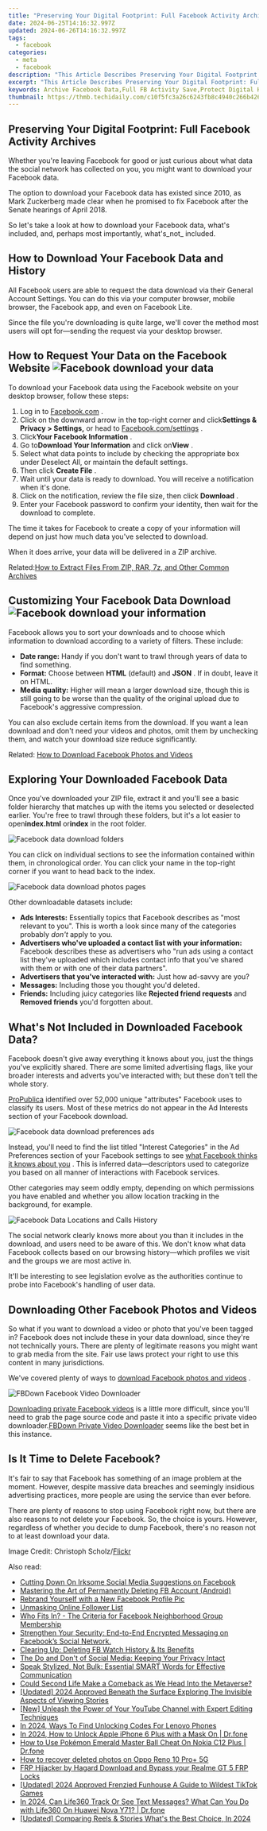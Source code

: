 ```yaml
---
title: "Preserving Your Digital Footprint: Full Facebook Activity Archives"
date: 2024-06-25T14:16:32.997Z
updated: 2024-06-26T14:16:32.997Z
tags:
  - facebook
categories:
  - meta
  - facebook
description: "This Article Describes Preserving Your Digital Footprint: Full Facebook Activity Archives"
excerpt: "This Article Describes Preserving Your Digital Footprint: Full Facebook Activity Archives"
keywords: Archive Facebook Data,Full FB Activity Save,Protect Digital History,Secure Social Media Records,Extract FB Archive,Control Online Past,Maintain FB Footprints
thumbnail: https://thmb.techidaily.com/c10f5fc3a26c6243fb8c4940c266b426236bd87cd21bd2e8e71da4c4f75545bc.jpg
---
```


## Preserving Your Digital Footprint: Full Facebook Activity Archives

 Whether you're leaving Facebook for good or just curious about what data the social network has collected on you, you might want to download your Facebook data.

 The option to download your Facebook data has existed since 2010, as Mark Zuckerberg made clear when he promised to fix Facebook after the Senate hearings of April 2018.

 So let's take a look at how to download your Facebook data, what's included, and, perhaps most importantly, what's_not_ included.

## How to Download Your Facebook Data and History

 All Facebook users are able to request the data download via their General Account Settings. You can do this via your computer browser, mobile browser, the Facebook app, and even on Facebook Lite.

 Since the file you're downloading is quite large, we'll cover the method most users will opt for—sending the request via your desktop browser.

## How to Request Your Data on the Facebook Website ![Facebook download your data](https://static1.makeuseofimages.com/wordpress/wp-content/uploads/2021/06/Facebook-download-your-data.png)

 To download your Facebook data using the Facebook website on your desktop browser, follow these steps:

1. Log in to [Facebook.com](http://www.facebook.com) .
2. Click on the downward arrow in the top-right corner and click**Settings & Privacy > Settings,** or head to [Facebook.com/settings](http://www.facebook.com/settings) .
3. Click**Your Facebook Information** .
4. Go to**Download Your Information** and click on**View** .
5. Select what data points to include by checking the appropriate box under Deselect All, or maintain the default settings.
6. Then click **Create File** .
7. Wait until your data is ready to download. You will receive a notification when it's done.
8. Click on the notification, review the file size, then click **Download** .
9. Enter your Facebook password to confirm your identity, then wait for the download to complete.

 The time it takes for Facebook to create a copy of your information will depend on just how much data you've selected to download.

When it does arrive, your data will be delivered in a ZIP archive.

 Related:[How to Extract Files From ZIP, RAR, 7z, and Other Common Archives](https://www.makeuseof.com/tag/extract-files-zip-rar-7z-common-archives/)

## Customizing Your Facebook Data Download ![Facebook download your information](https://static1.makeuseofimages.com/wordpress/wp-content/uploads/2021/06/Facebook-download-your-information-1.png)

 Facebook allows you to sort your downloads and to choose which information to download according to a variety of filters. These include:

* **Date range:** Handy if you don't want to trawl through years of data to find something.
* **Format:** Choose between **HTML** (default) and **JSON** . If in doubt, leave it on HTML.
* **Media quality:** Higher will mean a larger download size, though this is still going to be worse than the quality of the original upload due to Facebook's aggressive compression.

 You can also exclude certain items from the download. If you want a lean download and don't need your videos and photos, omit them by unchecking them, and watch your download size reduce significantly.

 Related: [How to Download Facebook Photos and Videos](https://www.makeuseof.com/tag/7-ways-to-download-facebook-photos-videos-that-actually-still-work-in-2016/)

## Exploring Your Downloaded Facebook Data

 Once you've downloaded your ZIP file, extract it and you'll see a basic folder hierarchy that matches up with the items you selected or deselected earlier. You're free to trawl through these folders, but it's a lot easier to open**index.html** or**index** in the root folder.

![Facebook data download folders](https://static1.makeuseofimages.com/wordpress/wp-content/uploads/2021/06/Facebook-data-download-folders.png)

 You can click on individual sections to see the information contained within them, in chronological order. You can click your name in the top-right corner if you want to head back to the index.

![Facebook data download photos pages](https://static1.makeuseofimages.com/wordpress/wp-content/uploads/2021/06/Facebook-data-download-photos-pages.png)

Other downloadable datasets include:

* **Ads Interests:** Essentially topics that Facebook describes as "most relevant to you". This is worth a look since many of the categories probably _don't_ apply to you.
* **Advertisers who've uploaded a contact list with your information:** Facebook describes these as advertisers who "run ads using a contact list they've uploaded which includes contact info that you've shared with them or with one of their data partners".
* **Advertisers that you've interacted with:** Just how ad-savvy are you?
* **Messages:** Including those you thought you'd deleted.
* **Friends:** Including juicy categories like **Rejected friend requests** and **Removed friends** you'd forgotten about.

## What's Not Included in Downloaded Facebook Data?

 Facebook doesn't give away everything it knows about you, just the things you've explicitly shared. There are some limited advertising flags, like your broader interests and adverts you've interacted with; but these don't tell the whole story.

[ProPublica](https://www.propublica.org/article/facebook-doesnt-tell-users-everything-it-really-knows-about-them) identified over 52,000 unique "attributes" Facebook uses to classify its users. Most of these metrics do not appear in the Ad Interests section of your Facebook download.

![Facebook data download preferences ads](https://static1.makeuseofimages.com/wordpress/wp-content/uploads/2021/06/Facebook-data-download-preferences-ads.png)

 Instead, you'll need to find the list titled "Interest Categories" in the Ad Preferences section of your Facebook settings to see [what Facebook thinks it knows about you](https://www.makeuseof.com/tag/what-facebook-knows-about-you/) . This is inferred data—descriptors used to categorize you based on all manner of interactions with Facebook services.

 Other categories may seem oddly empty, depending on which permissions you have enabled and whether you allow location tracking in the background, for example.

![Facebook Data Locations and Calls History](https://static1.makeuseofimages.com/wordpress/wp-content/uploads/2018/04/locations_calls_fb.jpg)

 The social network clearly knows more about you than it includes in the download, and users need to be aware of this. We don't know what data Facebook collects based on our browsing history—which profiles we visit and the groups we are most active in.

 It'll be interesting to see legislation evolve as the authorities continue to probe into Facebook's handling of user data.

## Downloading Other Facebook Photos and Videos

 So what if you want to download a video or photo that you've been tagged in? Facebook does not include these in your data download, since they're not technically yours. There are plenty of legitimate reasons you might want to grab media from the site. Fair use laws protect your right to use this content in many jurisdictions.

 We've covered plenty of ways to [download Facebook photos and videos](https://www.makeuseof.com/tag/7-ways-to-download-facebook-photos-videos-that-actually-still-work-in-2016/) .

![FBDown Facebook Video Downloader](https://static1.makeuseofimages.com/wordpress/wp-content/uploads/2018/04/fbdown.jpg)

[Downloading private Facebook videos](https://www.makeuseof.com/tag/download-private-facebook-videos/) is a little more difficult, since you'll need to grab the page source code and paste it into a specific private video downloader.[FBDown Private Video Downloader](https://www.fbdown.net/private-downloader.php) seems like the best bet in this instance.

## Is It Time to Delete Facebook?

 It's fair to say that Facebook has something of an image problem at the moment. However, despite massive data breaches and seemingly insidious advertising practices, more people are using the service than ever before.

 There are plenty of reasons to stop using Facebook right now, but there are also reasons to not delete your Facebook. So, the choice is yours. However, regardless of whether you decide to dump Facebook, there's no reason not to at least download your data.

 Image Credit: Christoph Scholz/[Flickr](https://www.flickr.com/photos/140988606@N08/25076399117/)


<ins class="adsbygoogle"
     style="display:block"
     data-ad-format="autorelaxed"
     data-ad-client="ca-pub-7571918770474297"
     data-ad-slot="1223367746"></ins>



<ins class="adsbygoogle"
     style="display:block"
     data-ad-client="ca-pub-7571918770474297"
     data-ad-slot="8358498916"
     data-ad-format="auto"
     data-full-width-responsive="true"></ins>

<span class="atpl-alsoreadstyle">Also read:</span>
<div><ul>
<li><a href="https://facebook.techidaily.com/cutting-down-on-irksome-social-media-suggestions-on-facebook/"><u>Cutting Down On Irksome Social Media Suggestions on Facebook</u></a></li>
<li><a href="https://facebook.techidaily.com/mastering-the-art-of-permanently-deleting-fb-account-android/"><u>Mastering the Art of Permanently Deleting FB Account (Android)</u></a></li>
<li><a href="https://facebook.techidaily.com/rebrand-yourself-with-a-new-facebook-profile-pic/"><u>Rebrand Yourself with a New Facebook Profile Pic</u></a></li>
<li><a href="https://facebook.techidaily.com/unmasking-online-follower-list/"><u>Unmasking Online Follower List</u></a></li>
<li><a href="https://facebook.techidaily.com/who-fits-in-the-criteria-for-facebook-neighborhood-group-membership/"><u>Who Fits In? - The Criteria for Facebook Neighborhood Group Membership</u></a></li>
<li><a href="https://facebook.techidaily.com/strengthen-your-security-end-to-end-encrypted-messaging-on-facebooks-social-network/"><u>Strengthen Your Security: End-to-End Encrypted Messaging on Facebook’s Social Network.</u></a></li>
<li><a href="https://facebook.techidaily.com/clearing-up-deleting-fb-watch-history-and-its-benefits/"><u>Clearing Up: Deleting FB Watch History & Its Benefits</u></a></li>
<li><a href="https://facebook.techidaily.com/the-do-and-dont-of-social-media-keeping-your-privacy-intact/"><u>The Do and Don't of Social Media: Keeping Your Privacy Intact</u></a></li>
<li><a href="https://facebook.techidaily.com/speak-stylized-not-bulk-essential-smart-words-for-effective-communication/"><u>Speak Stylized, Not Bulk: Essential SMART Words for Effective Communication</u></a></li>
<li><a href="https://facebook.techidaily.com/could-second-life-make-a-comeback-as-we-head-into-the-metaverse/"><u>Could Second Life Make a Comeback as We Head Into the Metaverse?</u></a></li>
<li><a href="https://instagram-video-files.techidaily.com/updated-2024-approved-beneath-the-surface-exploring-the-invisible-aspects-of-viewing-stories/"><u>[Updated] 2024 Approved  Beneath the Surface  Exploring The Invisible Aspects of Viewing Stories</u></a></li>
<li><a href="https://facebook-video-share.techidaily.com/new-unleash-the-power-of-your-youtube-channel-with-expert-editing-techniques/"><u>[New] Unleash the Power of Your YouTube Channel with Expert Editing Techniques</u></a></li>
<li><a href="https://sim-unlock.techidaily.com/in-2024-ways-to-find-unlocking-codes-for-lenovo-phones-by-drfone-android/"><u>In 2024, Ways To Find Unlocking Codes For Lenovo Phones</u></a></li>
<li><a href="https://iphone-unlock.techidaily.com/in-2024-how-to-unlock-apple-iphone-6-plus-with-a-mask-on-drfone-by-drfone-ios/"><u>In 2024, How to Unlock Apple iPhone 6 Plus with a Mask On | Dr.fone</u></a></li>
<li><a href="https://android-pokemon-go.techidaily.com/how-to-use-pokemon-emerald-master-ball-cheat-on-nokia-c12-plus-drfone-by-drfone-virtual-android/"><u>How to Use Pokémon Emerald Master Ball Cheat On Nokia C12 Plus | Dr.fone</u></a></li>
<li><a href="https://blog-min.techidaily.com/how-to-recover-deleted-photos-on-oppo-reno-10-proplus-5g-by-stellar-photo-recovery-android-mobile-photo-recover/"><u>How to recover deleted photos on Oppo Reno 10 Pro+ 5G</u></a></li>
<li><a href="https://bypass-frp.techidaily.com/frp-hijacker-by-hagard-download-and-bypass-your-realme-gt-5-frp-locks-by-drfone-android/"><u>FRP Hijacker by Hagard Download and Bypass your Realme GT 5 FRP Locks</u></a></li>
<li><a href="https://tiktok-video-recordings.techidaily.com/updated-2024-approved-frenzied-funhouse-a-guide-to-wildest-tiktok-games/"><u>[Updated] 2024 Approved  Frenzied Funhouse  A Guide to Wildest TikTok Games</u></a></li>
<li><a href="https://fake-location.techidaily.com/in-2024-can-life360-track-or-see-text-messages-what-can-you-do-with-life360-on-huawei-nova-y71-drfone-by-drfone-virtual-android/"><u>In 2024, Can Life360 Track Or See Text Messages? What Can You Do with Life360 On Huawei Nova Y71? | Dr.fone</u></a></li>
<li><a href="https://instagram-videos.techidaily.com/updated-comparing-reels-and-stories-whats-the-best-choice-in-2024/"><u>[Updated] Comparing Reels & Stories  What's the Best Choice, In 2024</u></a></li>
</ul></div>
